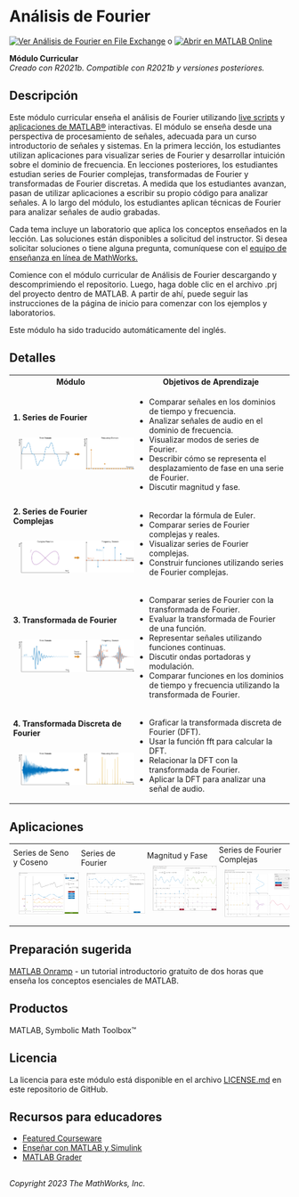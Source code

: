 # Análisis de Fourier 
[![Ver Análisis de Fourier en File Exchange](https://www.mathworks.com/matlabcentral/images/matlab-file-exchange.svg)](https://www.mathworks.com/matlabcentral/fileexchange/XXXX-fourier-analysis_es) o [![Abrir en MATLAB Online](https://www.mathworks.com/images/responsive/global/open-in-matlab-online.svg)](https://matlab.mathworks.com/open/github/v1?repo=MathWorks-Teaching-Resources/Fourier-Analysis_es&project=FourierAnalysis.prj)

**Módulo Curricular**  
_Creado con R2021b. Compatible con R2021b y versiones posteriores._  

## Descripción ##
Este módulo curricular enseña el análisis de Fourier utilizando [live scripts](https://www.mathworks.com/products/matlab/live-editor.html) y [aplicaciones de MATLAB&reg;](https://www.mathworks.com/products/matlab/app-designer.html) interactivas. El módulo se enseña desde una perspectiva de procesamiento de señales, adecuada para un curso introductorio de señales y sistemas. En la primera lección, los estudiantes utilizan aplicaciones para visualizar series de Fourier y desarrollar intuición sobre el dominio de frecuencia. En lecciones posteriores, los estudiantes estudian series de Fourier complejas, transformadas de Fourier y transformadas de Fourier discretas. A medida que los estudiantes avanzan, pasan de utilizar aplicaciones a escribir su propio código para analizar señales. A lo largo del módulo, los estudiantes aplican técnicas de Fourier para analizar señales de audio grabadas.

Cada tema incluye un laboratorio que aplica los conceptos enseñados en la lección. Las soluciones están disponibles a solicitud del instructor. Si desea solicitar soluciones o tiene alguna pregunta, comuníquese con el <a href="mailto:onlineteaching@mathworks.com">equipo de enseñanza en línea de MathWorks.</a>

Comience con el módulo curricular de Análisis de Fourier descargando y descomprimiendo el repositorio. Luego, haga doble clic en el archivo .prj del proyecto dentro de MATLAB. A partir de ahí, puede seguir las instrucciones de la página de inicio para comenzar con los ejemplos y laboratorios.

Este módulo ha sido traducido automáticamente del inglés.

## Detalles ##

<table style="vertical-align:top">
  <tr>
    <th>Módulo</th>
    <th>Objetivos de Aprendizaje</th>
  </tr>
  <tr>
    <td>
        <b>1. Series de Fourier</b><br><br>
        <img width="500" src="./Images/FourierSeriesCover.png" style="margin:10px" >
    </td>
    <td>    
        <ul>
          <li>Comparar señales en los dominios de tiempo y frecuencia.</li>
          <li>Analizar señales de audio en el dominio de frecuencia.</li>
          <li>Visualizar modos de series de Fourier.</li>
          <li>Describir cómo se representa el desplazamiento de fase en una serie de Fourier.</li>
          <li>Discutir magnitud y fase.</li>
        </ul>
    </td>
  </tr>
  <tr>
    <td>
        <b>2. Series de Fourier Complejas</b><br><br>
        <img width="500" src="./Images/ComplexSeriesCover.png" style="margin:10px" >
    </td>
    <td>    
        <ul>
          <li>Recordar la fórmula de Euler.</li>
          <li>Comparar series de Fourier complejas y reales.</li>
          <li>Visualizar series de Fourier complejas.</li>
          <li>Construir funciones utilizando series de Fourier complejas.</li>
        </ul>
    </td>
  </tr>
  <tr>
    <td>
        <b>3. Transformada de Fourier</b><br><br>
        <img  width="500" src="./Images/FourierTransformCover.png" style="margin:10px" >
    </td>
    <td>    
        <ul>
          <li>Comparar series de Fourier con la transformada de Fourier.</li>
          <li>Evaluar la transformada de Fourier de una función.</li>
          <li>Representar señales utilizando funciones continuas.</li>
          <li>Discutir ondas portadoras y modulación.</li>
          <li>Comparar funciones en los dominios de tiempo y frecuencia utilizando la transformada de Fourier.</li>
        </ul>
    </td>
  </tr>
  <tr>
    <td>
        <b> 4. Transformada Discreta de Fourier</b><br><br>
        <img  width="500" src="./Images/DFTCover.png" style="margin:10px" >
    </td>
    <td>    
        <ul>
          <li>Graficar la transformada discreta de Fourier (DFT).</li>
          <li>Usar la función fft para calcular la DFT.</li>
          <li>Relacionar la DFT con la transformada de Fourier.</li>
          <li>Aplicar la DFT para analizar una señal de audio.</li>
        </ul>
    </td>
  </tr>
</table>

## Aplicaciones ##

<table style="vertical-align:top">
  <tr>
<td>
Series de Seno y Coseno <br>

<img  width="200" src="./Images/SinCosSeriesApp.png" style="margin:10px">
</td>
<td>
Series de Fourier<br>

<img  width="200" src="./Images/FourierSeriesApp.png" style="margin:10px">
</td>
<td>
Magnitud y Fase<br>

<img  width="200" src="./Images/MagPhaseApp.png" style="margin:10px">
</td>
<td>
Series de Fourier Complejas<br>

<img  width="200" src="./Images/ComplexSeriesApp.png" style="margin:10px">
</td>
</tr>
</table>

## Preparación sugerida ##

[MATLAB Onramp](https://matlabacademy.mathworks.com/details/matlab-onramp/gettingstarted) - un tutorial introductorio gratuito de dos horas que enseña los conceptos esenciales de MATLAB.

## Productos ##

MATLAB, Symbolic Math Toolbox&trade;

## Licencia ##

La licencia para este módulo está disponible en el archivo [LICENSE.md](LICENSE.md) en este repositorio de GitHub.

## Recursos para educadores ##

* [Featured Courseware](https://www.mathworks.com/academia/courseware/course-materials.html)
* [Enseñar con MATLAB y Simulink](https://www.mathworks.com/academia/educators.html)
* [MATLAB Grader](https://www.mathworks.com/products/matlab-grader.html)

## ##

_Copyright 2023 The MathWorks, Inc._

